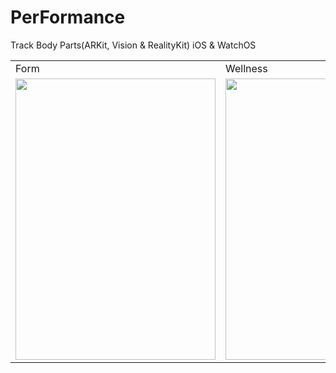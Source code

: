 # PerFormance
Track Body Parts(ARKit, Vision &amp; RealityKit) iOS &amp; WatchOS

  <table>
  <tr>
    <td>Form</td>
     <td>Wellness</td>
  </tr>
  <tr>
    <td><img src="https://user-images.githubusercontent.com/49708426/176813255-52dd9e93-cf8a-40af-90ae-c153e3081f7a.PNG" width=320 height=450></td>
    <td><img src="https://user-images.githubusercontent.com/49708426/176813416-a6eecd9c-aeb2-4149-be33-36d9453ce5cd.PNG" width=320 height=450></td>
  </tr>
  </table>
